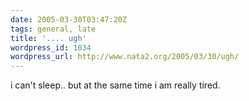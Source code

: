 ```yaml
---
date: 2005-03-30T03:47:20Z
tags: general, late
title: '.... ugh'
wordpress_id: 1034
wordpress_url: http://www.nata2.org/2005/03/30/ugh/
---
```


i can't sleep.. but at the same time i am really tired.
